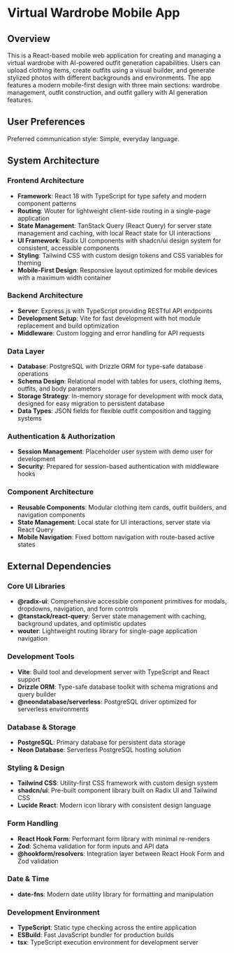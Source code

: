 # Virtual Wardrobe Mobile App

## Overview

This is a React-based mobile web application for creating and managing a virtual wardrobe with AI-powered outfit generation capabilities. Users can upload clothing items, create outfits using a visual builder, and generate stylized photos with different backgrounds and environments. The app features a modern mobile-first design with three main sections: wardrobe management, outfit construction, and outfit gallery with AI generation features.

## User Preferences

Preferred communication style: Simple, everyday language.

## System Architecture

### Frontend Architecture
- **Framework**: React 18 with TypeScript for type safety and modern component patterns
- **Routing**: Wouter for lightweight client-side routing in a single-page application
- **State Management**: TanStack Query (React Query) for server state management and caching, with local React state for UI interactions
- **UI Framework**: Radix UI components with shadcn/ui design system for consistent, accessible components
- **Styling**: Tailwind CSS with custom design tokens and CSS variables for theming
- **Mobile-First Design**: Responsive layout optimized for mobile devices with a maximum width container

### Backend Architecture
- **Server**: Express.js with TypeScript providing RESTful API endpoints
- **Development Setup**: Vite for fast development with hot module replacement and build optimization
- **Middleware**: Custom logging and error handling for API requests

### Data Layer
- **Database**: PostgreSQL with Drizzle ORM for type-safe database operations
- **Schema Design**: Relational model with tables for users, clothing items, outfits, and body parameters
- **Storage Strategy**: In-memory storage for development with mock data, designed for easy migration to persistent database
- **Data Types**: JSON fields for flexible outfit composition and tagging systems

### Authentication & Authorization
- **Session Management**: Placeholder user system with demo user for development
- **Security**: Prepared for session-based authentication with middleware hooks

### Component Architecture
- **Reusable Components**: Modular clothing item cards, outfit builders, and navigation components
- **State Management**: Local state for UI interactions, server state via React Query
- **Mobile Navigation**: Fixed bottom navigation with route-based active states

## External Dependencies

### Core UI Libraries
- **@radix-ui**: Comprehensive accessible component primitives for modals, dropdowns, navigation, and form controls
- **@tanstack/react-query**: Server state management with caching, background updates, and optimistic updates
- **wouter**: Lightweight routing library for single-page application navigation

### Development Tools
- **Vite**: Build tool and development server with TypeScript and React support
- **Drizzle ORM**: Type-safe database toolkit with schema migrations and query builder
- **@neondatabase/serverless**: PostgreSQL driver optimized for serverless environments

### Database & Storage
- **PostgreSQL**: Primary database for persistent data storage
- **Neon Database**: Serverless PostgreSQL hosting solution

### Styling & Design
- **Tailwind CSS**: Utility-first CSS framework with custom design system
- **shadcn/ui**: Pre-built component library built on Radix UI and Tailwind CSS
- **Lucide React**: Modern icon library with consistent design language

### Form Handling
- **React Hook Form**: Performant form library with minimal re-renders
- **Zod**: Schema validation for form inputs and API data
- **@hookform/resolvers**: Integration layer between React Hook Form and Zod validation

### Date & Time
- **date-fns**: Modern date utility library for formatting and manipulation

### Development Environment
- **TypeScript**: Static type checking across the entire application
- **ESBuild**: Fast JavaScript bundler for production builds
- **tsx**: TypeScript execution environment for development server
